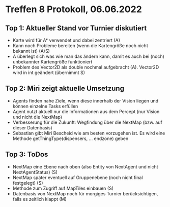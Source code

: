 # Treffen 8 Protokoll, 06.06.2022

## Top 1: Aktueller Stand vor Turnier diskutiert

- Karte wird für A* verwendet und dabei zentriert (A)
- Kann noch Probleme bereiten (wenn die Kartengröße noch nicht bekannt ist) (A/S)
- A überlegt sich was wie man das ändern kann, damit es auch bei (noch) unbekannter Kartengröße funktioniert
- Problem des Vector2D als double nochmal aufgebracht (A). Vector2D wird in int geändert (übernimmt S)

## Top 2: Miri zeigt aktuelle Umsetzung

- Agents finden nahe Ziele, wenn diese innerhalb der Vision liegen und können einzelne Tasks erfüllen
- Agent nutzt aktuell nur die Informationen aus dem Percept (nur Vision und nicht die NextMap)
- Verbesserung für die Zukunft: Wegfindung über die NextMap (bzw. auf dieser Datenbasis)
- Sebastian gibt Miri Bescheid wie am besten vorzugehen ist. Es wird eine Methode getThingType(dispensers, ... endzone) geben

## Top 3: ToDos

- NextMap eine Ebene nach oben (also Entity von NextAgent und nicht NextAgentStatus) (S)
- NextMap später eventuell auf Gruppenebene (noch nicht final festgelegt) (S)
- Methode zum Zugriff auf MapTiles einbauen (S)
- Datenbasis von NextMap noch für morgiges Turnier berücksichtigen, falls es zeitlich klappt (M)